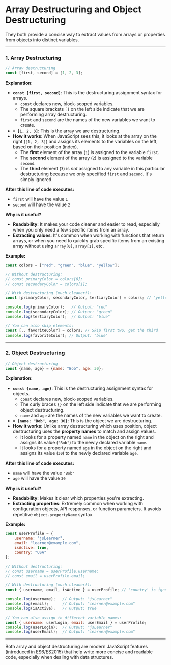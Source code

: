 # Array Destructuring and Object Destructuring
They both provide a concise way to extract values from arrays or properties from objects into distinct variables.

---

### **1. Array Destructuring**

```javascript
// Array destructuring
const [first, second] = [1, 2, 3];
```

**Explanation:**

*   **`const [first, second]`**: This is the destructuring assignment syntax for arrays.
    *   `const` declares new, block-scoped variables.
    *   The square brackets `[]` on the left side indicate that we are performing array destructuring.
    *   `first` and `second` are the names of the new variables we want to create.
*   **`= [1, 2, 3]`**: This is the array we are destructuring.
*   **How it works**: When JavaScript sees this, it looks at the array on the right (`[1, 2, 3]`) and assigns its elements to the variables on the left, based on their position (index).
    *   The **first** element of the array (`1`) is assigned to the variable `first`.
    *   The **second** element of the array (`2`) is assigned to the variable `second`.
    *   The **third** element (`3`) is *not* assigned to any variable in this particular destructuring because we only specified `first` and `second`. It's simply ignored.

**After this line of code executes:**

*   `first` will have the value `1`
*   `second` will have the value `2`

**Why is it useful?**

*   **Readability**: It makes your code cleaner and easier to read, especially when you only need a few specific items from an array.
*   **Extracting values**: It's common when working with functions that return arrays, or when you need to quickly grab specific items from an existing array without using `array[0]`, `array[1]`, etc.

**Example:**

```javascript
const colors = ["red", "green", "blue", "yellow"];

// Without destructuring:
// const primaryColor = colors[0];
// const secondaryColor = colors[1];

// With destructuring (much cleaner!):
const [primaryColor, secondaryColor, tertiaryColor] = colors; // 'yellow' is ignored as no variable for it

console.log(primaryColor);   // Output: "red"
console.log(secondaryColor); // Output: "green"
console.log(tertiaryColor);  // Output: "blue"

// You can also skip elements:
const [,, favoriteColor] = colors; // Skip first two, get the third
console.log(favoriteColor); // Output: "blue"
```

---

### **2. Object Destructuring**

```javascript
// Object destructuring
const {name, age} = {name: "Bob", age: 30};
```

**Explanation:**

*   **`const {name, age}`**: This is the destructuring assignment syntax for objects.
    *   `const` declares new, block-scoped variables.
    *   The curly braces `{}` on the left side indicate that we are performing object destructuring.
    *   `name` and `age` are the names of the new variables we want to create.
*   **`= {name: "Bob", age: 30}`**: This is the object we are destructuring.
*   **How it works**: Unlike array destructuring which uses position, object destructuring uses the **property names** to match and assign values.
    *   It looks for a property named `name` in the object on the right and assigns its value (`"Bob"`) to the newly declared variable `name`.
    *   It looks for a property named `age` in the object on the right and assigns its value (`30`) to the newly declared variable `age`.

**After this line of code executes:**

*   `name` will have the value `"Bob"`
*   `age` will have the value `30`

**Why is it useful?**

*   **Readability**: Makes it clear which properties you're extracting.
*   **Extracting properties**: Extremely common when working with configuration objects, API responses, or function parameters. It avoids repetitive `object.propertyName` syntax.

**Example:**

```javascript
const userProfile = {
    username: "jsLearner",
    email: "learner@example.com",
    isActive: true,
    country: "USA"
};

// Without destructuring:
// const username = userProfile.username;
// const email = userProfile.email;

// With destructuring (much cleaner!):
const { username, email, isActive } = userProfile; // 'country' is ignored

console.log(username);   // Output: "jsLearner"
console.log(email);      // Output: "learner@example.com"
console.log(isActive);   // Output: true

// You can also assign to different variable names:
const { username: userLogin, email: userEmail } = userProfile;
console.log(userLogin);  // Output: "jsLearner"
console.log(userEmail);  // Output: "learner@example.com"
```

---

Both array and object destructuring are modern JavaScript features (introduced in ES6/ES2015) that help write more concise and readable code, especially when dealing with data structures.

